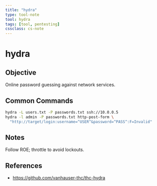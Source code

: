 ```yaml
---
title: "hydra"
type: tool-note
tool: hydra
tags: [tool, pentesting]
cssclass: cs-note
---
```


# hydra

## Objective
Online password guessing against network services.

## Common Commands
```bash
hydra -L users.txt -P passwords.txt ssh://10.0.0.5
hydra -l admin -P passwords.txt http-post-form \
  "http://target/login:username=^USER^&password=^PASS^:F=Invalid"
```

## Notes
Follow ROE; throttle to avoid lockouts.

## References
- https://github.com/vanhauser-thc/thc-hydra

